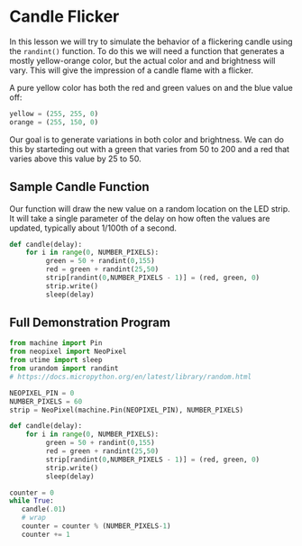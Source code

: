 # Candle Flicker

In this lesson we will try to simulate the behavior of a flickering candle using
the ```randint()``` function.  To do this we will need a function that generates a mostly yellow-orange color, but the actual color and and brightness will vary.  This will give the impression of a candle flame with a flicker.

A pure yellow color has both the red and green values on and the blue value off:

```python
yellow = (255, 255, 0)
orange = (255, 150, 0)
```

Our goal is to generate variations in both color and brightness.  We can do this by starteding out with a green that varies from 50 to 200 and a red that varies above this value by 25 to 50.

## Sample Candle Function

Our function will draw the new value on a random location on the LED strip.  It will take a single parameter of the delay on how often the values are updated, typically about 1/100th of a second.

```python
def candle(delay):
    for i in range(0, NUMBER_PIXELS):
         green = 50 + randint(0,155)
         red = green + randint(25,50)
         strip[randint(0,NUMBER_PIXELS - 1)] = (red, green, 0)
         strip.write()
         sleep(delay)
```

## Full Demonstration Program

```python
from machine import Pin
from neopixel import NeoPixel
from utime import sleep
from urandom import randint
# https://docs.micropython.org/en/latest/library/random.html

NEOPIXEL_PIN = 0
NUMBER_PIXELS = 60
strip = NeoPixel(machine.Pin(NEOPIXEL_PIN), NUMBER_PIXELS)

def candle(delay):
    for i in range(0, NUMBER_PIXELS):
         green = 50 + randint(0,155)
         red = green + randint(25,50)
         strip[randint(0,NUMBER_PIXELS - 1)] = (red, green, 0)
         strip.write()
         sleep(delay)

counter = 0
while True:
   candle(.01)
   # wrap
   counter = counter % (NUMBER_PIXELS-1)
   counter += 1
```